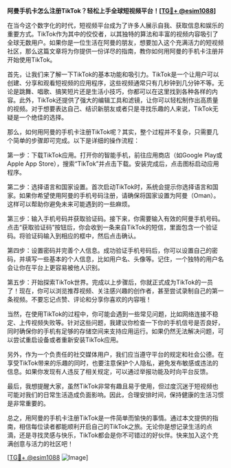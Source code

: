 **阿曼手机卡怎么注册TikTok？轻松上手全球短视频平台！[[TG💪+ @esim1088](https://t.me/s/esim1088)]**

在当今这个数字化的时代，短视频平台成为了许多人展示自我、获取信息和娱乐的重要方式。TikTok作为其中的佼佼者，以其独特的算法和丰富的视频内容吸引了全球无数用户。如果你是一位生活在阿曼的朋友，想要加入这个充满活力的短视频社区，那么这篇文章将为你提供一份详尽的指南，教你如何用阿曼的手机卡注册并开始使用TikTok。

首先，让我们来了解一下TikTok的基本功能和吸引力。TikTok是一个让用户可以创建、分享和观看短视频的应用程序，这些视频通常只有几秒钟到几分钟不等。无论是跳舞、唱歌、搞笑短片还是生活小技巧，你都可以在这里找到各种各样的内容。此外，TikTok还提供了强大的编辑工具和滤镜，让你可以轻松制作出高质量的视频。对于想要表达自己、结识新朋友或者只是寻找乐趣的人来说，TikTok无疑是一个绝佳的选择。

那么，如何用阿曼的手机卡注册TikTok呢？其实，整个过程并不复杂，只需要几个简单的步骤即可完成。以下是详细的操作流程：

第一步：下载TikTok应用。打开你的智能手机，前往应用商店（如Google Play或Apple App Store），搜索“TikTok”并点击下载。安装完成后，点击图标启动应用程序。

第二步：选择语言和国家设置。首次启动TikTok时，系统会提示你选择语言和国家。如果你希望使用阿曼的手机号码注册，请确保将国家设置为阿曼（Oman）。这样可以帮助你避免未来可能遇到的一些麻烦。

第三步：输入手机号码并获取验证码。接下来，你需要输入有效的阿曼手机号码。点击“获取验证码”按钮后，你会收到一条来自TikTok的短信，里面包含一个验证码。将验证码输入到相应的框中，然后点击确认。

第四步：设置密码并完善个人信息。成功验证手机号码后，你可以设置自己的密码，并填写一些基本的个人信息，比如用户名、头像等。记住，一个独特的用户名会让你在平台上更容易被他人识别。

第五步：开始探索TikTok世界。完成以上步骤后，你就正式成为TikTok的一员了！现在，你可以浏览推荐视频、关注感兴趣的创作者，甚至尝试录制自己的第一条视频。不要忘记点赞、评论和分享你喜欢的内容哦！

当然，在使用TikTok的过程中，你可能会遇到一些常见问题，比如网络连接不稳定、上传视频失败等。针对这些问题，我建议你检查一下你的手机信号是否良好，同时确保你的手机有足够的存储空间来支持应用运行。如果仍然无法解决问题，可以尝试重启设备或者重新安装TikTok应用。

另外，作为一个负责任的社交媒体用户，我们应当遵守平台的规定和社会公德。在享受TikTok带来的乐趣的同时，也要注意保护个人隐私，避免发布敏感或违法的信息。如果你发现有人违反了相关规定，可以通过举报功能及时向平台反馈。

最后，我想提醒大家，虽然TikTok非常有趣且易于使用，但过度沉迷于短视频也可能对我们的日常生活造成负面影响。因此，合理安排时间，保持健康的生活习惯是非常重要的。

总之，用阿曼的手机卡注册TikTok是一件简单而愉快的事情。通过本文提供的指南，相信每位读者都能顺利开启自己的TikTok之旅。无论你是想记录生活的点滴，还是寻找灵感与快乐，TikTok都会是你不可错过的好伙伴。快来加入这个充满创意与活力的社区吧！

[[TG💪+ @esim1088](https://t.me/s/esim1088) ![Image](https://i.postimg.cc/4NQfJmqS/Snipaste-2025-05-13-00-14-12.png)]